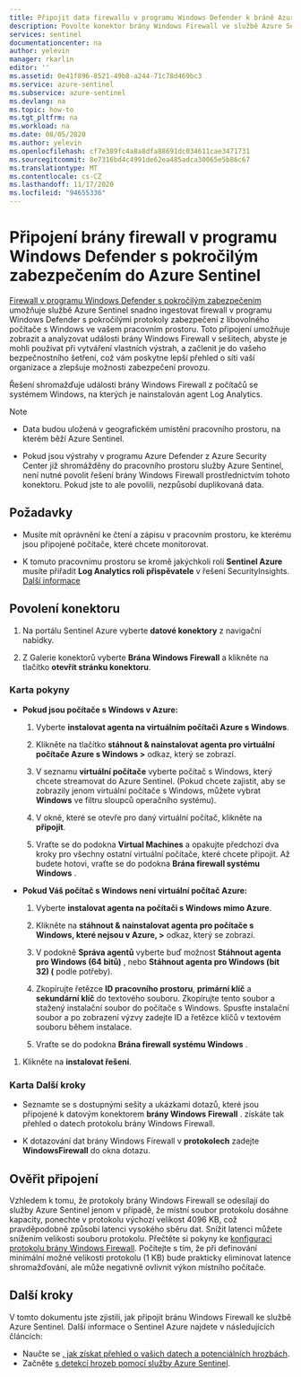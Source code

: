 ```yaml
---
title: Připojit data firewallu v programu Windows Defender k bráně Azure Sentinel | Microsoft Docs
description: Povolte konektor brány Windows Firewall ve službě Azure Sentinel, abyste mohli snadno streamovat události brány firewall z počítačů s Windows, které mají nainstalované agenty Log Analytics.
services: sentinel
documentationcenter: na
author: yelevin
manager: rkarlin
editor: ''
ms.assetid: 0e41f896-8521-49b8-a244-71c78d469bc3
ms.service: azure-sentinel
ms.subservice: azure-sentinel
ms.devlang: na
ms.topic: how-to
ms.tgt_pltfrm: na
ms.workload: na
ms.date: 08/05/2020
ms.author: yelevin
ms.openlocfilehash: cf7e389fc4a8a8dfa88691dc034611cae3471731
ms.sourcegitcommit: 8e7316bd4c4991de62ea485adca30065e5b86c67
ms.translationtype: MT
ms.contentlocale: cs-CZ
ms.lasthandoff: 11/17/2020
ms.locfileid: "94655336"
---
```

# <a name="connect-windows-defender-firewall-with-advanced-security-to-azure-sentinel"></a>Připojení brány firewall v programu Windows Defender s pokročilým zabezpečením do Azure Sentinel

[Firewall v programu Windows Defender s pokročilým zabezpečením](/windows/security/threat-protection/windows-firewall/windows-firewall-with-advanced-security) umožňuje službě Azure Sentinel snadno ingestovat firewall v programu Windows Defender s pokročilými protokoly zabezpečení z libovolného počítače s Windows ve vašem pracovním prostoru. Toto připojení umožňuje zobrazit a analyzovat události brány Windows Firewall v sešitech, abyste je mohli používat při vytváření vlastních výstrah, a začlenit je do vašeho bezpečnostního šetření, což vám poskytne lepší přehled o síti vaší organizace a zlepšuje možnosti zabezpečení provozu. 

Řešení shromažďuje události brány Windows Firewall z počítačů se systémem Windows, na kterých je nainstalován agent Log Analytics. 

> [!NOTE]
> - Data budou uložená v geografickém umístění pracovního prostoru, na kterém běží Azure Sentinel.
>
> - Pokud jsou výstrahy v programu Azure Defender z Azure Security Center již shromážděny do pracovního prostoru služby Azure Sentinel, není nutné povolit řešení brány Windows Firewall prostřednictvím tohoto konektoru. Pokud jste to ale povolili, nezpůsobí duplikovaná data. 

## <a name="prerequisites"></a>Požadavky

- Musíte mít oprávnění ke čtení a zápisu v pracovním prostoru, ke kterému jsou připojené počítače, které chcete monitorovat.

- K tomuto pracovnímu prostoru se kromě jakýchkoli rolí **Sentinel Azure** musíte přiřadit **Log Analytics roli přispěvatele** v řešení SecurityInsights. [Další informace](../role-based-access-control/built-in-roles.md#log-analytics-contributor)

## <a name="enable-the-connector"></a>Povolení konektoru 

1. Na portálu Sentinel Azure vyberte **datové konektory** z navigační nabídky.

1. Z Galerie konektorů vyberte **Brána Windows Firewall** a klikněte na tlačítko **otevřít stránku konektoru**.

### <a name="instructions-tab"></a>Karta pokyny

- **Pokud jsou počítače s Windows v Azure:**

    1. Vyberte **instalovat agenta na virtuálním počítači Azure s Windows**.

    1. Klikněte na tlačítko **stáhnout & nainstalovat agenta pro virtuální počítače Azure s Windows >** odkaz, který se zobrazí.

    1. V seznamu **virtuální počítače** vyberte počítač s Windows, který chcete streamovat do Azure Sentinel. (Pokud chcete zajistit, aby se zobrazily jenom virtuální počítače s Windows, můžete vybrat **Windows** ve filtru sloupců operačního systému).

    1. V okně, které se otevře pro daný virtuální počítač, klikněte na **připojit**.

    1. Vraťte se do podokna **Virtual Machines** a opakujte předchozí dva kroky pro všechny ostatní virtuální počítače, které chcete připojit. Až budete hotovi, vraťte se do podokna **Brána firewall systému Windows** .

- **Pokud Váš počítač s Windows není virtuální počítač Azure:**

    1. Vyberte **instalovat agenta na počítači s Windows mimo Azure**.

    1. Klikněte na **stáhnout & nainstalovat agenta pro počítače s Windows, které nejsou v Azure, >** odkaz, který se zobrazí.

    1. V podokně **Správa agentů** vyberte buď možnost **Stáhnout agenta pro Windows (64 bitů)** , nebo **Stáhnout agenta pro Windows (bit 32) (** podle potřeby).

    1. Zkopírujte řetězce **ID pracovního prostoru**, **primární klíč** a **sekundární klíč** do textového souboru. Zkopírujte tento soubor a stažený instalační soubor do počítače s Windows. Spusťte instalační soubor a po zobrazení výzvy zadejte ID a řetězce klíčů v textovém souboru během instalace.

    1. Vraťte se do podokna **Brána firewall systému Windows** .

1. Klikněte na **instalovat řešení**.

### <a name="next-steps-tab"></a>Karta Další kroky

- Seznamte se s dostupnými sešity a ukázkami dotazů, které jsou připojené k datovým konektorem **brány Windows Firewall** . získáte tak přehled o datech protokolu brány Windows Firewall.

- K dotazování dat brány Windows Firewall v **protokolech** zadejte **WindowsFirewall** do okna dotazu.

## <a name="validate-connectivity"></a>Ověřit připojení
 
Vzhledem k tomu, že protokoly brány Windows Firewall se odesílají do služby Azure Sentinel jenom v případě, že místní soubor protokolu dosáhne kapacity, ponechte v protokolu výchozí velikost 4096 KB, což pravděpodobně způsobí latenci vysokého sběru dat. Snížit latenci můžete snížením velikosti souboru protokolu. Přečtěte si pokyny ke [konfiguraci protokolu brány Windows Firewall](/windows/security/threat-protection/windows-firewall/configure-the-windows-firewall-log). Počítejte s tím, že při definování minimální možné velikosti protokolu (1 KB) bude prakticky eliminovat latence shromažďování, ale může negativně ovlivnit výkon místního počítače. 

## <a name="next-steps"></a>Další kroky
V tomto dokumentu jste zjistili, jak připojit bránu Windows Firewall ke službě Azure Sentinel. Další informace o Sentinel Azure najdete v následujících článcích:
- Naučte se [, jak získat přehled o vašich datech a potenciálních hrozbách](quickstart-get-visibility.md).
- Začněte [s detekcí hrozeb pomocí služby Azure Sentinel](tutorial-detect-threats-built-in.md).
